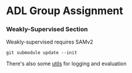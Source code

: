 # ADL Group Assignment


### Weakly-Supervised Section
Weakly-supervised requires SAMv2
```
git submodule update --init
```

There's also some [utils](utils) for logging and evaluation

